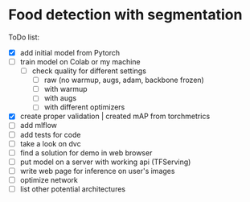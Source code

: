 # Food detection with segmentation

ToDo list:
- [x] add initial model from Pytorch
- [ ] train model on Colab or my machine
  - [ ] check quality for different settings
    - [ ] raw (no warmup, augs, adam, backbone frozen)
    - [ ] with warmup
    - [ ] with augs
    - [ ] with different optimizers 
- [x] create proper validation | created mAP from torchmetrics
- [ ] add mlflow
- [ ] add tests for code
- [ ] take a look on dvc
- [ ] find a solution for demo in web browser
- [ ] put model on a server with working api (TFServing)
- [ ] write web page for inference on user's images
- [ ] optimize network
- [ ] list other potential architectures 
